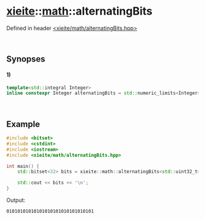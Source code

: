# [xieite](../../xieite.md)\:\:[math](../../math.md)\:\:alternatingBits
Defined in header [<xieite/math/alternatingBits.hpp>](../../../include/xieite/math/alternatingBits.hpp)

&nbsp;

## Synopses
#### 1)
```cpp
template<std::integral Integer>
inline constexpr Integer alternatingBits = std::numeric_limits<Integer>::max() / 3;
```

&nbsp;

## Example
```cpp
#include <bitset>
#include <cstdint>
#include <iostream>
#include <xieite/math/alternatingBits.hpp>

int main() {
    std::bitset<32> bits = xieite::math::alternatingBits<std::uint32_t>;

    std::cout << bits << '\n';
}
```
Output:
```
01010101010101010101010101010101
```
